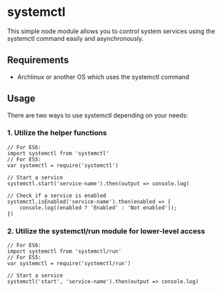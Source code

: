 # systemctl

This simple node module allows you to control system services using the systemctl command easily and asynchronously.

## Requirements

- Archlinux or another OS which uses the systemctl command

## Usage

There are two ways to use systemctl depending on your needs:

### 1. Utilize the helper functions
```
// For ES6:
import systemctl from 'systemctl'
// For ES5:
var systemctl = require('systemctl')

// Start a service
systemctl.start('service-name').then(output => console.log)

// Check if a service is enabled
systemctl.isEnabled('service-name').then(enabled => {
    console.log((enabled ? 'Enabled' : 'Not enabled'));
})
```

### 2. Utilize the systemctl/run module for lower-level access
```
// For ES6:
import systemctl from 'systemctl/run'
// For ES5:
var systemctl = require('systemctl/run')

// Start a service
systemctl('start', 'service-name').then(output => console.log)
```

